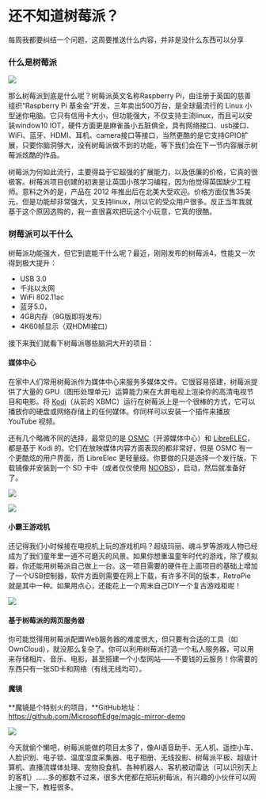 # 还不知道树莓派？

每周我都要纠结一个问题，这周要推送什么内容，并非是没什么东西可以分享

### 什么是树莓派

![](https://gitee.com/sysker/picBed/raw/master/images/20200808092622.png)

那么树莓派到底是什么呢？树莓派英文名称Raspberry Pi，由注册于英国的慈善组织“Raspberry Pi 基金会”开发，三年卖出500万台，是全球最流行的 Linux 小型迷你电脑。它只有信用卡大小，但功能强大，不仅支持主流linux，而且可以安装window10 IOT，硬件方面更是麻雀虽小五脏俱全，具有网络接口、usb接口、WiFi、蓝牙、HDMI、耳机、camera接口等接口，当然更酷的是它支持GPIO扩展，只要你脑洞够大，没有树莓派做不到的功能，等下我们会在下一节内容展示树莓派炫酷的作品。

树莓派为何如此流行，主要得益于它超强的扩展能力，以及低廉的价格，它真的很极客。树莓派项目创建的初衷是让英国小孩学习编程，因为他觉得英国缺少工程师。意料之外的是，产品在 2012 年推出后在北美大受欢迎。价格方面仅售35美元，但是功能却非常强大，又支持linux，所以它的受众用户很多。反正当年我就基于这个原因选购的，我一直很喜欢把玩这个小玩意，它真的很酷。

### 树莓派可以干什么

树莓派功能强大，但它到底能干什么呢？最近，刚刚发布的树莓派4，性能又一次得到极大提升：

- USB 3.0
- 千兆以太网
- WiFi 802.11ac
- 蓝牙5.0，
- 4GB内存（8G版即将发布）
- 4K60帧显示（双HDMI接口）

接下来我们就看下树莓派哪些脑洞大开的项目：

#### 媒体中心

在家中人们常用树莓派作为媒体中心来服务多媒体文件。它很容易搭建，树莓派提供了大量的 GPU（图形处理单元）运算能力来在大屏电视上渲染你的高清电视节目和电影。将 [Kodi](https://links.jianshu.com/go?to=https%3A%2F%2Fkodi.tv%2F)（从前的 XBMC）运行在树莓派上是一个很棒的方式，它可以播放你的硬盘或网络存储上的任何媒体。你同样可以安装一个插件来播放 YouTube 视频。

还有几个略微不同的选择，最常见的是 [OSMC](https://links.jianshu.com/go?to=https%3A%2F%2Fosmc.tv%2F)（开源媒体中心）和 [LibreELEC](https://links.jianshu.com/go?to=https%3A%2F%2Flibreelec.tv%2F)，都是基于 Kodi 的。它们在放映媒体内容方面表现的都非常好，但是 OSMC 有一个更酷炫的用户界面，而 LibreElec 更轻量级。你要做的只是选择一个发行版，下载镜像并安装到一个 SD 卡中（或者仅仅使用 [NOOBS](https://links.jianshu.com/go?to=https%3A%2F%2Fwww.raspberrypi.org%2Fdownloads%2Fnoobs%2F)），启动，然后就准备好了。

![](https://gitee.com/sysker/picBed/raw/master/images/20200808095454.png)



![](https://gitee.com/sysker/picBed/raw/master/images/20200808095516.png)

#### 小霸王游戏机

还记得我们小时候接在电视机上玩的游戏机吗？超级玛丽、魂斗罗等游戏人物已经成为了我们童年里一道不可磨灭的风景。如果你想重温童年时代的游戏，除了模拟器，你还能用树莓派自己做上一台。这一项目需要的硬件在上面项目的基础上增加了一个USB控制器，软件方面则需要在网上下载，有许多不同的版本，RetroPie就是其中一种。如果用点心，还能花上一个周末自己DIY一个复古游戏柜呢！

![](https://gitee.com/sysker/picBed/raw/master/images/20200808095640.png)

#### 基于树莓派的网页服务器

你可能觉得用树莓派配置Web服务器的难度很大，但只要有合适的工具（如OwnCloud），就没那么复杂了。你可以利用树莓派打造一个私人服务器，可以用来存储相片、音乐、电影，甚至搭建一个小型网站——不要钱的云服务！你需要的东西只有一张SD卡和网络（有线无线均可）。

#### 魔镜

**魔镜是个特别火的项目，**GitHub地址：https://github.com/MicrosoftEdge/magic-mirror-demo

![](https://gitee.com/sysker/picBed/raw/master/images/20200808100212.png)



今天就偷个懒吧，树莓派能做的项目太多了，像AI语音助手、无人机、遥控小车、人脸识别、电子锁、温度湿度采集器、电子相册、无线投影、树莓派平板、超级计算机、直播流媒体处理、宠物投食机、各种机器人、客机被动雷达（可以识别天上的客机）……多的都数不过来，很多大佬都在把玩树莓派，有兴趣的小伙伴可以网上搜一下，教程很多。

